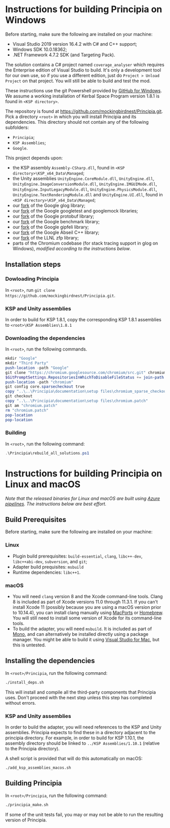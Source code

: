# Instructions for building Principia on Windows

Before starting, make sure the following are installed on your machine:
* Visual Studio 2019 version 16.4.2 with C# and C++ support;
* Windows SDK 10.0.18362;
* .NET Framework 4.7.2 SDK (and Targeting Pack).

The solution contains a C# project named `coverage_analyser` which requires
the Enterprise edition of Visual Studio to build.  It's only a development
tool for our own use, so if you use a different edition, just do 
`Project > Unload Project` on that project.  You will still be able to build 
and test the mod.

These instructions use the git Powershell provided by [GitHub for Windows](https://windows.github.com/).
We assume a working installation of Kerbal Space Program version 1.8.1 is found in `<KSP directory>`.

The repository is found at https://github.com/mockingbirdnest/Principia.git.
Pick a directory `<root>` in which you will install Principia and its
dependencies.
This directory should not contain any of the following subfolders:
- `Principia`;
- `KSP Assemblies`;
- `Google`.

This project depends upon:
- the KSP assembly `Assembly-CSharp.dll`, found in `<KSP directory>\KSP_x64_Data\Managed`;
- the Unity assemblies `UnityEngine.CoreModule.dll`, `UnityEngine.dll`, `UnityEngine.ImageConversionModule.dll`, `UnityEngine.IMGUIMode.dll`, `UnityEngine.InputLegacyModule.dll`, `UnityEngine.PhysicsModule.dll`, `UnityEngine.TextRenderingModule.dll` and `UnityEngine.UI.dll`, found in
  `<KSP directory>\KSP_x64_Data\Managed`;
- our [fork](https://github.com/mockingbirdnest/glog) of the Google glog
  library;
- our [fork](https://github.com/mockingbirdnest/googletest) of the Google googletest
  and googlemock libraries;
- our [fork](https://github.com/mockingbirdnest/protobuf) of the Google
  protobuf library;
- our [fork](https://github.com/mockingbirdnest/benchmark) of the Google
  benchmark library;
- our [fork](https://github.com/mockingbirdnest/gipfeli) of the Google gipfeli library;
- our [fork](https://github.com/mockingbirdnest/abseil-cpp) of the Google Abseil C++ library;
- our [fork]() of the LLNL zfp library;
- parts of the Chromium codebase (for stack tracing support in glog on Windows),
  *modified according to the instructions below*.

## Installation steps

### Dowloading Principia

In `<root>`, run `git clone https://github.com/mockingbirdnest/Principia.git`.

### KSP and Unity assemblies

In order to build for KSP 1.8.1, copy the corresponding KSP 1.8.1 assemblies to `<root>\KSP Assemblies\1.8.1`

### Downloading the dependencies

In `<root>`, run the following commands.
```powershell
mkdir "Google"
mkdir "Third Party"
push-location -path "Google"
git clone "https://chromium.googlesource.com/chromium/src.git" chromium -n --depth 1 -b "40.0.2193.1"
$GitPromptSettings.RepositoriesInWhichToDisableFileStatus += join-path  (gi -path .).FullName chromium
push-location -path "chromium"
git config core.sparsecheckout true
copy "..\..\Principia\documentation\setup files\chromium_sparse_checkout.txt" ".git/info/sparse-checkout"
git checkout
copy "..\..\Principia\documentation\setup files\chromium.patch"
git am "chromium.patch"
rm "chromium.patch"
pop-location
pop-location
```
### Building

In `<root>`, run the following command:
```powershell
.\Principia\rebuild_all_solutions.ps1
```

# Instructions for building Principia on Linux and macOS

*Note that the released binaries for Linux and macOS are built using [Azure pipelines](https://dev.azure.com/mockingbirdnest/Principia/_build).  The instructions below are best effort.*

## Build Prerequisites
Before starting, make sure the following are installed on your machine:
### Linux
* Plugin build prerequisites: `build-essential`, `clang`, `libc++-dev`, `libc++abi-dev`, `subversion`, and `git`;
* Adapter build prequisites: `msbuild`
* Runtime dependencies: `libc++1`.
### macOS
* You will need `clang` version 8 and the Xcode command-line tools.
Clang 8 is included as part of Xcode versions 11.0 through 11.3.1.
If you can't install Xcode 11 (possibly because you are using a macOS version prior to 10.14.4),
you can install clang manually using [MacPorts](https://www.macports.org) or [Homebrew](https://brew.sh).
You will still need to install some version of Xcode for its command-line tools.
* To build the adapter, you will need `msbuild`. It is included as part of [Mono](https://www.mono-project.com/download/stable/), and can alternatively be installed directly using a package manager.
You might be able to build it using [Visual Studio for Mac](https://visualstudio.microsoft.com/vs/mac/),
but this is untested.

## Installing the dependencies

In `<root>/Principia`, run the following command:
```bash
./install_deps.sh
```
This will install and compile all the third-party components that Principia uses.  Don't proceed with the next step unless this step has completed without errors.

### KSP and Unity assemblies
In order to build the adapter, you will need references to the KSP and Unity assemblies.
Principia expects to find these in a directory adjacent to the principia directory.
For example, in order to build for KSP 1.10.1, the assembly directory should be linked to `../KSP Assemblies/1.10.1` (relative to the Principia directory).

A shell script is provided that will do this automatically on macOS:
```
./add_ksp_assemblies_macos.sh
```

## Building Principia

In `<root>/Principia`, run the following command:
```bash
./principia_make.sh
```
If some of the unit tests fail, you may or may not be able to run the resulting version of Principia.
